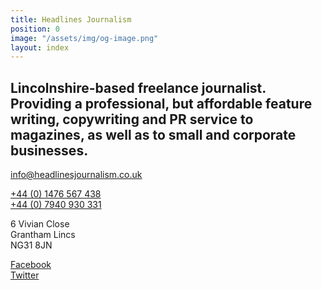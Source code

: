 ```yaml
---
title: Headlines Journalism
position: 0
image: "/assets/img/og-image.png"
layout: index
---
```


## Lincolnshire-based freelance journalist. Providing a professional, but affordable feature writing, copywriting and PR service to magazines, as well as to small and corporate businesses.

[info@headlinesjournalism.co.uk](mailto:info@headlinesjournalism.co.uk)  


[+44 (0) 1476 567 438](tel:01476567438)  
[+44 (0) 7940 930 331](tel:07940930331)  

6 Vivian Close  
Grantham Lincs  
NG31 8JN

[Facebook](https://en-gb.facebook.com/pg/HeadlinesJournalism)  
[Twitter](mailto:info@headlinesjournalism.co.uk) 